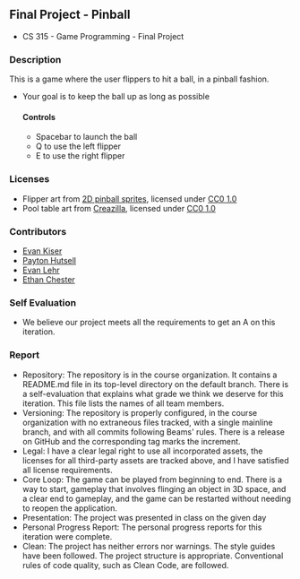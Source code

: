 ## Final Project - Pinball
- CS 315 - Game Programming - Final Project
  
### Description
This is a game where the user flippers to hit a ball, in a pinball fashion.
- Your goal is to keep the ball up as long as possible

  #### Controls
  - Spacebar to launch the ball
  - Q to use the left flipper
  - E to use the right flipper

### Licenses
- Flipper art from [2D pinball sprites](https://opengameart.org/content/2d-pinball-sprites), licensed under [CC0 1.0](https://creativecommons.org/publicdomain/zero/1.0/)
- Pool table art from [Creazilla](https://creazilla.com/media/clipart/27996/pool-table), licensed under [CC0 1.0](https://creativecommons.org/publicdomain/zero/1.0/)

### Contributors
- [Evan Kiser](https://github.com/evankiser01)
- [Payton Hutsell](https://github.com/paytonh13)
- [Evan Lehr](https://github.com/EMLehr)
- [Ethan Chester](https://github.com/Ethan-Chester)

### Self Evaluation
- We believe our project meets all the requirements to get an A on this iteration.

### Report
- Repository: The repository is in the course organization. It contains a README.md file in its top-level directory on the default branch. There is a self-evaluation that explains what grade we think we deserve for this iteration. This file lists the names of all team members.
- Versioning: The repository is properly configured, in the course organization with no extraneous files tracked, with a single mainline branch, and with all commits following Beams' rules. There is a release on GitHub and the corresponding tag marks the increment.
- Legal: I have a clear legal right to use all incorporated assets, the licenses for all third-party assets are tracked above, and I have satisfied all license requirements.
- Core Loop: The game can be played from beginning to end. There is a way to start, gameplay that involves flinging an object in 3D space, and a clear end to gameplay, and the game can be restarted without needing to reopen the application.
- Presentation: The project was presented in class on the given day
- Personal Progress Report: The personal progress reports for this iteration were complete.
- Clean: The project has neither errors nor warnings. The style guides have been followed. The project structure is appropriate. Conventional rules of code quality, such as Clean Code, are followed.
